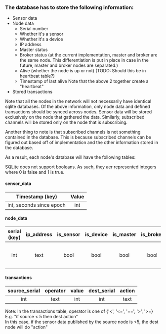 ### The database has to store the following information:

- Sensor data
- Node data
    - Serial number
    - Whether it's a sensor
    - Whether it's a device
    - IP address
    - Master status
    - Broker status (at the current implementation, master and broker are the
      same node. This differentiation is put in place in case in the future,
      master and broker nodes are separated.)
    - Alive (whether the node is up or not) (TODO: Should this be in heartbeat table?)
    - Timestamp of last alive
      Note that the above 2 together create a "heartbeat"
- Stored transactions

Note that all the nodes in the network will not necessarily have identical
sqlite databases. Of the above information, only node data and defined
transactions should be synced across nodes. Sensor data will be stored
exclusively on the node that gathered the data. Similarly, subscribed channels
will be stored only on the node that is subscribing.

Another thing to note is that subscribed channels is not something contained in
the database. This is because subscribed channels can be figured out based off
of implementation and the other information stored in the database.

As a result, each node's database will have the following tables:

SQLite does not support booleans. As such, they aer represented integers where
0 is false and 1 is true.

#### sensor\_data
| Timestamp (key)          | Value |
| :----------------------: | :---: |
| int, seconds since epoch | int   |


#### node\_data
| serial (key) | ip\_address | is\_sensor | is\_device | is\_master | is\_broker | is\_up | last\_up                 |
| :-------------:  | :---------: | :--------: | :--------: | :--------: | :--------: | :----: | :----------------------: |
| int              | text        | bool       | bool       | bool       | bool       | bool   | int, seconds since epoch |

#### transactions
| source\_serial | operator | value | dest\_serial | action |
| :------------: | :------: | :---: | :----------: | :----: |
| int            | text     | int   | int          | text   |

Note: In the transactions table, operator is one of {'<', '<=', '==', '>', '>=}
<br>E.g. "if source < 5 then dest action"
<br>In this case, if the sensor data published by the source node is <5, the dest node will do "action"
